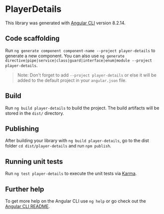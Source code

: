# PlayerDetails

This library was generated with [Angular CLI](https://github.com/angular/angular-cli) version 8.2.14.

## Code scaffolding

Run `ng generate component component-name --project player-details` to generate a new component. You can also use `ng generate directive|pipe|service|class|guard|interface|enum|module --project player-details`.
> Note: Don't forget to add `--project player-details` or else it will be added to the default project in your `angular.json` file. 

## Build

Run `ng build player-details` to build the project. The build artifacts will be stored in the `dist/` directory.

## Publishing

After building your library with `ng build player-details`, go to the dist folder `cd dist/player-details` and run `npm publish`.

## Running unit tests

Run `ng test player-details` to execute the unit tests via [Karma](https://karma-runner.github.io).

## Further help

To get more help on the Angular CLI use `ng help` or go check out the [Angular CLI README](https://github.com/angular/angular-cli/blob/master/README.md).
